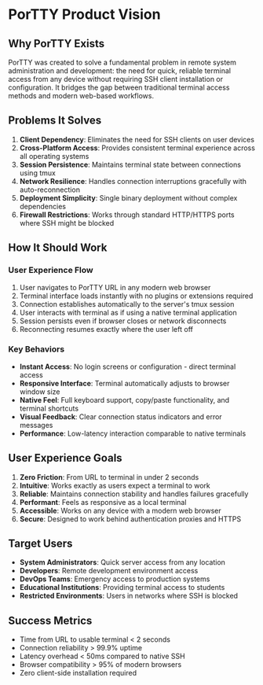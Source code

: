 # PorTTY Product Vision

## Why PorTTY Exists

PorTTY was created to solve a fundamental problem in remote system administration and development: the need for quick, reliable terminal access from any device without requiring SSH client installation or configuration. It bridges the gap between traditional terminal access methods and modern web-based workflows.

## Problems It Solves

1. **Client Dependency**: Eliminates the need for SSH clients on user devices
2. **Cross-Platform Access**: Provides consistent terminal experience across all operating systems
3. **Session Persistence**: Maintains terminal state between connections using tmux
4. **Network Resilience**: Handles connection interruptions gracefully with auto-reconnection
5. **Deployment Simplicity**: Single binary deployment without complex dependencies
6. **Firewall Restrictions**: Works through standard HTTP/HTTPS ports where SSH might be blocked

## How It Should Work

### User Experience Flow
1. User navigates to PorTTY URL in any modern web browser
2. Terminal interface loads instantly with no plugins or extensions required
3. Connection establishes automatically to the server's tmux session
4. User interacts with terminal as if using a native terminal application
5. Session persists even if browser closes or network disconnects
6. Reconnecting resumes exactly where the user left off

### Key Behaviors
- **Instant Access**: No login screens or configuration - direct terminal access
- **Responsive Interface**: Terminal automatically adjusts to browser window size
- **Native Feel**: Full keyboard support, copy/paste functionality, and terminal shortcuts
- **Visual Feedback**: Clear connection status indicators and error messages
- **Performance**: Low-latency interaction comparable to native terminals

## User Experience Goals

1. **Zero Friction**: From URL to terminal in under 2 seconds
2. **Intuitive**: Works exactly as users expect a terminal to work
3. **Reliable**: Maintains connection stability and handles failures gracefully
4. **Performant**: Feels as responsive as a local terminal
5. **Accessible**: Works on any device with a modern web browser
6. **Secure**: Designed to work behind authentication proxies and HTTPS

## Target Users

- **System Administrators**: Quick server access from any location
- **Developers**: Remote development environment access
- **DevOps Teams**: Emergency access to production systems
- **Educational Institutions**: Providing terminal access to students
- **Restricted Environments**: Users in networks where SSH is blocked

## Success Metrics

- Time from URL to usable terminal < 2 seconds
- Connection reliability > 99.9% uptime
- Latency overhead < 50ms compared to native SSH
- Browser compatibility > 95% of modern browsers
- Zero client-side installation required